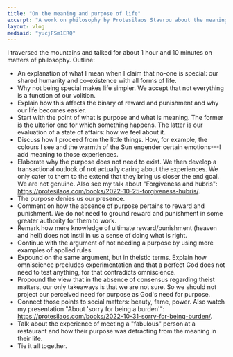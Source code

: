 ```yaml
---
title: "On the meaning and purpose of life"
excerpt: "A work on philosophy by Protesilaos Stavrou about the meaning and purpose of life."
layout: vlog
mediaid: "yucjFSm1ERQ"
---
```


I traversed the mountains and talked for about 1 hour and 10 minutes
on matters of philosophy.  Outline:

* An explanation of what I mean when I claim that no-one is special:
  our shared humanity and co-existence with all forms of life.
* Why not being special makes life simpler.  We accept that not
  everything is a function of our volition.
* Explain how this affects the binary of reward and punishment and why
  our life becomes easier.
* Start with the point of what is purpose and what is meaning.  The
  former is the ulterior end for which something happens.  The latter
  is our evaluation of a state of affairs: how we feel about it.
* Discuss how I proceed from the little things.  How, for example, the
  colours I see and the warmth of the Sun engender certain
  emotions---I add meaning to those experiences.
* Elaborate why the purpose does not need to exist.  We then develop a
  transactional outlook of not actually caring about the experiences.
  We only cater to them to the extend that they bring us closer the
  end goal.  We are not genuine.  Also see my talk about "Forgiveness
  and hubris":
  <https://protesilaos.com/books/2022-10-25-forgiveness-hubris/>.
* The purpose denies us our presence.
* Comment on how the absence of purpose pertains to reward and
  punishment.  We do not need to ground reward and punishment in some
  greater authority for them to work.
* Remark how mere knowledge of ultimate reward/punishment (heaven and
  hell) does not instil in us a sense of doing what is right.
* Continue with the argument of not needing a purpose by using more
  examples of applied rules.
* Expound on the same argument, but in theistic terms.  Explain how
  omniscience precludes experimentation and that a perfect God does
  not need to test anything, for that contradicts omniscience.
* Propound the view that in the absence of consensus regarding theist
  matters, our only takeaways is that we are not sure.  So we should
  not project our perceived need for purpose as God's need for
  purpose.
* Connect those points to social matters: beauty, fame, power.  Also
  watch my presentation "About 'sorry for being a burden'":
  <https://protesilaos.com/books/2022-10-31-sorry-for-being-burden/>.
* Talk about the experience of meeting a "fabulous" person at a
  restaurant and how their purpose was detracting from the meaning in
  their life.
* Tie it all together.

